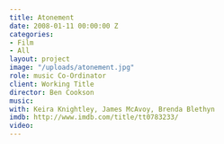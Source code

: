 ```yaml
---
title: Atonement
date: 2008-01-11 00:00:00 Z
categories:
- Film
- All
layout: project
image: "/uploads/atonement.jpg"
role: music Co-Ordinator
client: Working Title
director: Ben Cookson
music: 
with: Keira Knightley, James McAvoy, Brenda Blethyn
imdb: http://www.imdb.com/title/tt0783233/
video: 
---
```


